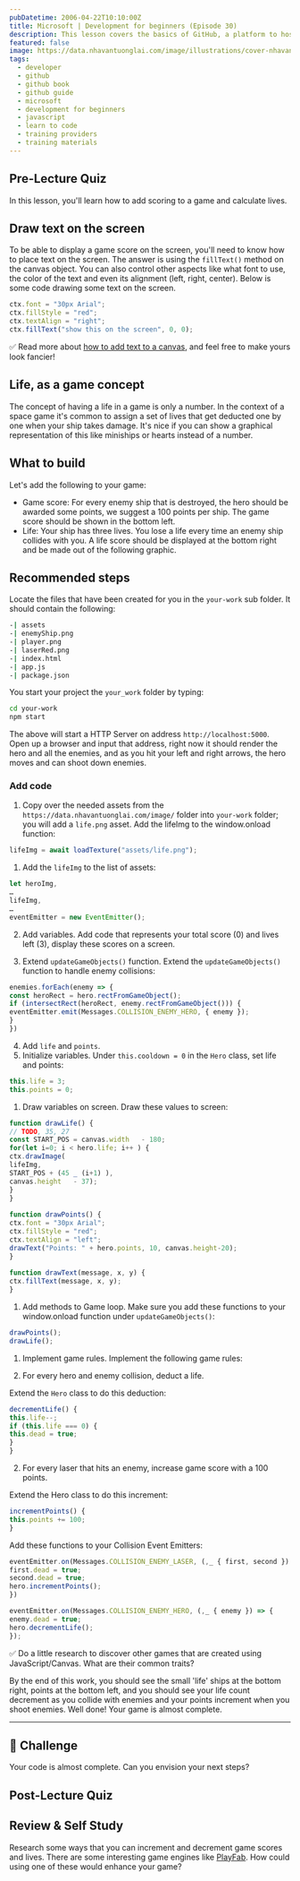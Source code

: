 ```yaml
---
pubDatetime: 2006-04-22T10:10:00Z
title: Microsoft | Development for beginners (Episode 30)
description: This lesson covers the basics of GitHub, a platform to host and manage changes to your code.
featured: false
image: https://data.nhavantuonglai.com/image/illustrations/cover-nhavantuonglai-com-0319.jpg
tags:
  - developer
  - github
  - github book
  - github guide
  - microsoft
  - development for beginners
  - javascript
  - learn to code
  - training providers
  - training materials
---
```


## Pre-Lecture Quiz

In this lesson, you'll learn how to add scoring to a game and calculate lives.

## Draw text on the screen

To be able to display a game score on the screen, you'll need to know how to place text on the screen. The answer is using the `fillText()` method on the canvas object. You can also control other aspects like what font to use, the color of the text and even its alignment (left, right, center). Below is some code drawing some text on the screen.

```javascript
ctx.font = "30px Arial";
ctx.fillStyle = "red";
ctx.textAlign = "right";
ctx.fillText("show this on the screen", 0, 0);
```

✅ Read more about [how to add text to a canvas](https://developer.mozilla.org/docs/Web/API/Canvas_API/Tutorial/Drawing_text), and feel free to make yours look fancier!

## Life, as a game concept

The concept of having a life in a game is only a number. In the context of a space game it's common to assign a set of lives that get deducted one by one when your ship takes damage. It's nice if you can show a graphical representation of this like miniships or hearts instead of a number.

## What to build

Let's add the following to your game:

  - Game score: For every enemy ship that is destroyed, the hero should be awarded some points, we suggest a 100 points per ship. The game score should be shown in the bottom left.
  - Life: Your ship has three lives. You lose a life every time an enemy ship collides with you. A life score should be displayed at the bottom right and be made out of the following graphic.

## Recommended steps

Locate the files that have been created for you in the `your-work` sub folder. It should contain the following:

```bash
-| assets
-| enemyShip.png
-| player.png
-| laserRed.png
-| index.html
-| app.js
-| package.json
```

You start your project the `your_work` folder by typing:

```bash
cd your-work
npm start
```

The above will start a HTTP Server on address `http://localhost:5000`. Open up a browser and input that address, right now it should render the hero and all the enemies, and as you hit your left and right arrows, the hero moves and can shoot down enemies.

### Add code

1. Copy over the needed assets from the `https://data.nhavantuonglai.com/image/` folder into `your-work` folder; you will add a `life.png` asset. Add the lifeImg to the window.onload function: 

```javascript
lifeImg = await loadTexture("assets/life.png");
```

1. Add the `lifeImg` to the list of assets:

```javascript
let heroImg,
… 
lifeImg,
… 
eventEmitter = new EventEmitter();
```
  
2. Add variables. Add code that represents your total score (0) and lives left (3), display these scores on a screen.

3. Extend `updateGameObjects()` function. Extend the `updateGameObjects()` function to handle enemy collisions:

```javascript
enemies.forEach(enemy => {
const heroRect = hero.rectFromGameObject();
if (intersectRect(heroRect, enemy.rectFromGameObject())) {
eventEmitter.emit(Messages.COLLISION_ENEMY_HERO, { enemy });
}
})
```

4. Add `life` and `points`. 
1. Initialize variables. Under `this.cooldown = 0` in the `Hero` class, set life and points:

```javascript
this.life = 3;
this.points = 0;
```

1. Draw variables on screen. Draw these values to screen:

```javascript
function drawLife() {
// TODO, 35, 27
const START_POS = canvas.width   - 180;
for(let i=0; i < hero.life; i++ ) {
ctx.drawImage(
lifeImg, 
START_POS + (45 _ (i+1) ), 
canvas.height   - 37);
}
}
        
function drawPoints() {
ctx.font = "30px Arial";
ctx.fillStyle = "red";
ctx.textAlign = "left";
drawText("Points: " + hero.points, 10, canvas.height-20);
}
        
function drawText(message, x, y) {
ctx.fillText(message, x, y);
}

```

1. Add methods to Game loop. Make sure you add these functions to your window.onload function under `updateGameObjects()`:

```javascript
drawPoints();
drawLife();
```

1. Implement game rules. Implement the following game rules:

1. For every hero and enemy collision, deduct a life.
   
Extend the `Hero` class to do this deduction:

```javascript
decrementLife() {
this.life--;
if (this.life === 0) {
this.dead = true;
}
}
```

2. For every laser that hits an enemy, increase game score with a 100 points.

Extend the Hero class to do this increment:
    
```javascript
incrementPoints() {
this.points += 100;
}
```

Add these functions to your Collision Event Emitters:

```javascript
eventEmitter.on(Messages.COLLISION_ENEMY_LASER, (,_ { first, second }) => {
first.dead = true;
second.dead = true;
hero.incrementPoints();
})

eventEmitter.on(Messages.COLLISION_ENEMY_HERO, (,_ { enemy }) => {
enemy.dead = true;
hero.decrementLife();
});
```

✅ Do a little research to discover other games that are created using JavaScript/Canvas. What are their common traits?

By the end of this work, you should see the small 'life' ships at the bottom right, points at the bottom left, and you should see your life count decrement as you collide with enemies and your points increment when you shoot enemies. Well done! Your game is almost complete.

---

## 🚀 Challenge

Your code is almost complete. Can you envision your next steps?

## Post-Lecture Quiz

## Review & Self Study

Research some ways that you can increment and decrement game scores and lives. There are some interesting game engines like [PlayFab](https://playfab.com). How could using one of these would enhance your game?